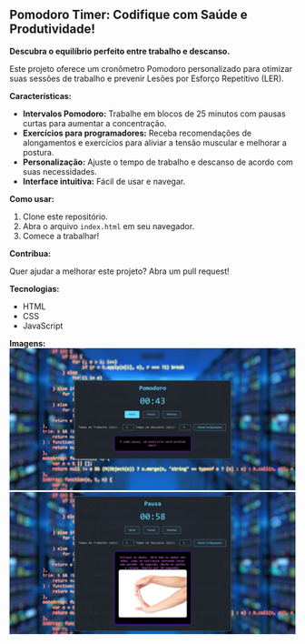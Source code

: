 ## Pomodoro Timer: Codifique com Saúde e Produtividade!

**Descubra o equilíbrio perfeito entre trabalho e descanso.**

Este projeto oferece um cronômetro Pomodoro personalizado para otimizar suas sessões de trabalho e prevenir Lesões por Esforço Repetitivo (LER). 

**Características:**

* **Intervalos Pomodoro:** Trabalhe em blocos de 25 minutos com pausas curtas para aumentar a concentração.
* **Exercícios para programadores:** Receba recomendações de alongamentos e exercícios para aliviar a tensão muscular e melhorar a postura.
* **Personalização:** Ajuste o tempo de trabalho e descanso de acordo com suas necessidades.
* **Interface intuitiva:** Fácil de usar e navegar.

**Como usar:**

1. Clone este repositório.
2. Abra o arquivo `index.html` em seu navegador.
3. Comece a trabalhar!

**Contribua:**

Quer ajudar a melhorar este projeto? Abra um pull request!

**Tecnologias:**
* HTML
* CSS
* JavaScript

**Imagens:**
![Pomodoro](pomodoro.png)
![Pausa e Alongamentos](pausa.png)
